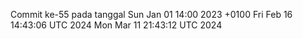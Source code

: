 Commit ke-55 pada tanggal Sun Jan 01 14:00 2023 +0100
Fri Feb 16 14:43:06 UTC 2024
Mon Mar 11 21:43:12 UTC 2024
